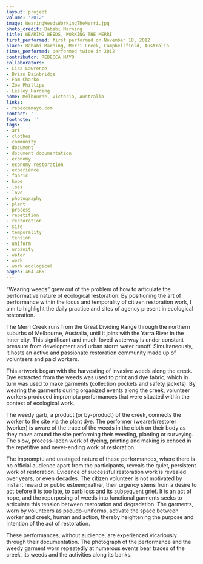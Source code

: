 ```yaml
---
layout: project
volume: '2012'
image: WearingWeedsWorkingTheMerri.jpg
photo_credit: Bababi Marning
title: WEARING WEEDS, WORKING THE MERRI
first_performed: first performed on November 18, 2012
place: Bababi Marning, Merri Creek, Campbellfield, Australia
times_performed: performed twice in 2012
contributor: REBECCA MAYO
collaborators:
- Lisa Lawrence
- Brian Bainbridge
- Fam Charko
- Zoe Phillips
- Lesley Harding
home: Melbourne, Victoria, Australia
links:
- rebeccamayo.com
contact: ''
footnote: ''
tags:
- art
- clothes
- community
- document
- document documentation
- economy
- economy restoration
- experience
- fabric
- hope
- loss
- love
- photography
- plant
- process
- repetition
- restoration
- site
- temporality
- tension
- uniform
- urbanity
- water
- work
- work ecological
pages: 464-465
---
```


“Wearing weeds” grew out of the problem of how to articulate the performative nature of ecological restoration. By positioning the art of performance within the locus and temporality of citizen restoration work, I aim to highlight the daily practice and sites of agency present in ecological restoration.

The Merri Creek runs from the Great Dividing Range through the northern suburbs of Melbourne, Australia, until it joins with the Yarra River in the inner city. This significant and much-loved waterway is under constant pressure from development and urban storm water runoff. Simultaneously, it hosts an active and passionate restoration community made up of volunteers and paid workers.

This artwork began with the harvesting of invasive weeds along the creek. Dye extracted from the weeds was used to print and dye fabric, which in turn was used to make garments (collection pockets and safety jackets). By wearing the garments during organized events along the creek, volunteer workers produced impromptu performances that were situated within the context of ecological work.

The weedy garb, a product (or by-product) of the creek, connects the worker to the site via the plant dye. The performer (wearer)/restorer (worker) is aware of the trace of the weeds in the cloth on their body as they move around the site performing their weeding, planting or surveying. The slow, process-laden work of dyeing, printing and making is echoed in the repetitive and never-ending work of restoration.

The impromptu and unstaged nature of these performances, where there is no official audience apart from the participants, reveals the quiet, persistent work of restoration. Evidence of successful restoration work is revealed over years, or even decades. The citizen volunteer is not motivated by instant reward or public esteem; rather, their urgency stems from a desire to act before it is too late, to curb loss and its subsequent grief. It is an act of hope, and the repurposing of weeds into functional garments seeks to articulate this tension between restoration and degradation. The garments, worn by volunteers as pseudo-uniforms, activate the space between worker and creek, human and action, thereby heightening the purpose and intention of the act of restoration.

These performances, without audience, are experienced vicariously through their documentation. The photograph of the performance and the weedy garment worn repeatedly at numerous events bear traces of the creek, its weeds and the activities along its banks.
